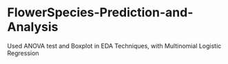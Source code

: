 # FlowerSpecies-Prediction-and-Analysis
Used ANOVA test and Boxplot in EDA Techniques, with Multinomial Logistic Regression
